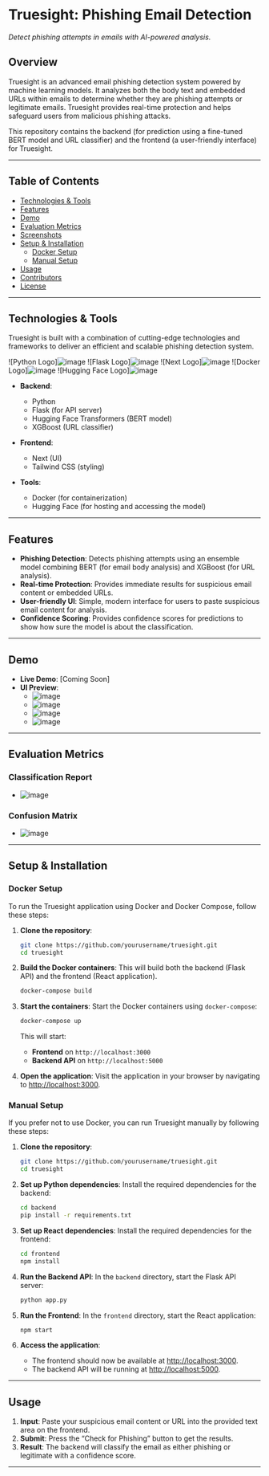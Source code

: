 # **Truesight: Phishing Email Detection**

*Detect phishing attempts in emails with AI-powered analysis.*

## **Overview**
Truesight is an advanced email phishing detection system powered by machine learning models. It analyzes both the body text and embedded URLs within emails to determine whether they are phishing attempts or legitimate emails. Truesight provides real-time protection and helps safeguard users from malicious phishing attacks.

This repository contains the backend (for prediction using a fine-tuned BERT model and URL classifier) and the frontend (a user-friendly interface) for Truesight.

---

## **Table of Contents**
- [Technologies & Tools](#technologies--tools)
- [Features](#features)
- [Demo](#demo)
- [Evaluation Metrics](#evaluation-metrics)
- [Screenshots](#screenshots)
- [Setup & Installation](#setup--installation)
  - [Docker Setup](#docker-setup)
  - [Manual Setup](#manual-setup)
- [Usage](#usage)
- [Contributors](#contributors)
- [License](#license)

---

## **Technologies & Tools**
Truesight is built with a combination of cutting-edge technologies and frameworks to deliver an efficient and scalable phishing detection system.

![Python Logo]![image](https://github.com/user-attachments/assets/ac841d8c-6f2a-4d10-a777-dd9f17f32c1b) ![Flask Logo]![image](https://github.com/user-attachments/assets/7596bab6-be11-44fc-b94d-9f1e5ee68482) ![Next Logo]![image](https://github.com/user-attachments/assets/2f8fd89c-c66c-4228-90b2-1ed90ed56080) ![Docker Logo]![image](https://github.com/user-attachments/assets/79c7405f-b322-4c0f-9903-3c479705da71) ![Hugging Face Logo]![image](https://github.com/user-attachments/assets/b71298ef-65bf-4da9-838f-47796550c17c)

- **Backend**:
  - Python
  - Flask (for API server)
  - Hugging Face Transformers (BERT model)
  - XGBoost (URL classifier)
  
- **Frontend**:
  - Next (UI)
  - Tailwind CSS (styling)

- **Tools**:
  - Docker (for containerization)
  - Hugging Face (for hosting and accessing the model)

---

## **Features**
- **Phishing Detection**: Detects phishing attempts using an ensemble model combining BERT (for email body analysis) and XGBoost (for URL analysis).
- **Real-time Protection**: Provides immediate results for suspicious email content or embedded URLs.
- **User-friendly UI**: Simple, modern interface for users to paste suspicious email content for analysis.
- **Confidence Scoring**: Provides confidence scores for predictions to show how sure the model is about the classification.

---

## **Demo**
- **Live Demo**: [Coming Soon]
- **UI Preview**:  
  - ![image](https://github.com/user-attachments/assets/52c12daa-57f0-4a0e-9141-73a4a6e5acc2)
  - ![image](https://github.com/user-attachments/assets/3529dafa-21e8-4698-ab51-e139b4b9d6f6)
  - ![image](https://github.com/user-attachments/assets/cfe5f4e4-41ea-44d9-9d86-592a191a028a)
  - ![image](https://github.com/user-attachments/assets/9c1511ee-6775-4fe6-82ba-bcaf65ad09ae)

---

## **Evaluation Metrics**
### **Classification Report**
- ![image](https://github.com/user-attachments/assets/d68c1635-e00f-4127-9c69-74a13ad0b0f7)

### **Confusion Matrix**
- ![image](https://github.com/user-attachments/assets/b88f5372-f386-4716-91a7-4335c351c31d)

---

## **Setup & Installation**

### **Docker Setup**
To run the Truesight application using Docker and Docker Compose, follow these steps:

1. **Clone the repository**:
   ```bash
   git clone https://github.com/yourusername/truesight.git
   cd truesight
   ```

2. **Build the Docker containers**:
   This will build both the backend (Flask API) and the frontend (React application).
   ```bash
   docker-compose build
   ```

3. **Start the containers**:
   Start the Docker containers using `docker-compose`:
   ```bash
   docker-compose up
   ```

   This will start:
   - **Frontend** on `http://localhost:3000`
   - **Backend API** on `http://localhost:5000`

4. **Open the application**:
   Visit the application in your browser by navigating to [http://localhost:3000](http://localhost:3000).

### **Manual Setup**
If you prefer not to use Docker, you can run Truesight manually by following these steps:

1. **Clone the repository**:
   ```bash
   git clone https://github.com/yourusername/truesight.git
   cd truesight
   ```

2. **Set up Python dependencies**:
   Install the required dependencies for the backend:
   ```bash
   cd backend
   pip install -r requirements.txt
   ```

3. **Set up React dependencies**:
   Install the required dependencies for the frontend:
   ```bash
   cd frontend
   npm install
   ```

4. **Run the Backend API**:
   In the `backend` directory, start the Flask API server:
   ```bash
   python app.py
   ```

5. **Run the Frontend**:
   In the `frontend` directory, start the React application:
   ```bash
   npm start
   ```

6. **Access the application**:
   - The frontend should now be available at [http://localhost:3000](http://localhost:3000).
   - The backend API will be running at [http://localhost:5000](http://localhost:5000).

---

## **Usage**

1. **Input**: Paste your suspicious email content or URL into the provided text area on the frontend.
2. **Submit**: Press the “Check for Phishing” button to get the results.
3. **Result**: The backend will classify the email as either phishing or legitimate with a confidence score.

---

